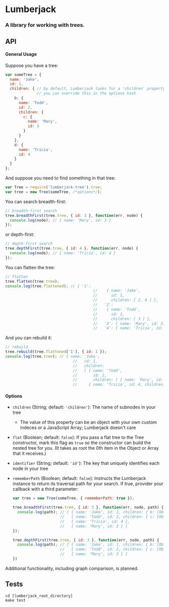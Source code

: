 Lumberjack
===

### A library for working with trees.

API
---

#### General Usage

Suppose you have a tree:
```javascript
var someTree = {
  name: 'Jake',
  id: 1,
  children: { // by default, Lumberjack looks for a 'children' property;
              // you can override this in the options hash
    b: {
      name: 'Todd',
      id: 2,
      children: {
        c: { 
          name: 'Mary',
          id: 3
        }
      }
    },
    d: {
      name: 'Tricia',
      id: 4
    }
  }
};
```

And suppose you need to find something in that tree:
```javascript
var Tree = require('lumberjack-tree').tree;
var tree = new Tree(someTree, /*options*/);
```

You can search breadth-first:
```javascript
// breadth-first search
tree.breadthFirst(tree.tree, { id: 3 }, function(err, node) {
  console.log(node); // { name: 'Mary', id: 3 }
});
```

or depth-first:
```javascript
// depth-first search
tree.depthFirst(tree.tree, { id: 4 }, function(err, node) {
  console.log(node); // { name: 'Tricia', id: 4 }
});
```

You can flatten the tree:
```javascript
// flatten
tree.flatten(tree.tree);
console.log(tree.flattened); // { '1': 
                                       //    { name: 'Jake',
                                       //      id: 1,
                                       //      children: [ 2, 4 ] },
                                       //   '2': 
                                       //    { name: 'Todd',
                                       //      id: 2,
                                       //      children: [ 3 ] },
                                       //   '3': { name: 'Mary', id: 3, children: [] },
                                       //   '4': { name: 'Tricia', id: 4, children: [] } }
```

And you can rebuild it:
```javascript
// rebuild
tree.rebuild(tree.flattened['1'], { id: 1 });
console.log(tree.tree); // { name: 'Jake',
                              //   id: 1,
                              //   children: 
                              //   [ { name: 'Todd',
                              //       id: 2,
                              //       children: [ { name: 'Mary', id: 3, children: [] } ] },
                              //     { name: 'Tricia', id: 4, children: [] } ] }
```

#### Options
- `children` (String; default: `'children'`): The name of subnodes in your tree
    - The value of this property can be an object with your own custom indeces or a JavaScript Array; Lumberjack doesn't care

- `flat` (Boolean; default: `false`): If you pass a flat tree to the Tree constructor, mark this flag as `true` so the constructor can build the nested tree for you. (It takes as root the 0th item in the Object or Array that it receives.)

- `identifier` (String; default: `'id'`): The key that uniquely identifies each node in your tree

- `rememberPath` (Boolean; default: `false`): Instructs the Lumberjack instance to return its traversal path for your search. If true, provider your callback with a third parameter:

    ```javascript
    var tree = new Tree(someTree, { rememberPath: true });

    tree.breadthFirst(tree.tree, { id: 3 }, function(err, node, path) {
      console.log(path); // [ { name: 'Jake', id: 1, children: { b: [Object], d: [Object] } },
                         //   { name: 'Todd', id: 2, children: { c: [Object] } },
                         //   { name: 'Tricia', id: 4 },
                         //   { name: 'Mary', id: 3 } ]
    });

    tree.depthFirst(tree.tree, { id: 3 }, function(err, node, path) {
      console.log(path); // [ { name: 'Jake', id: 1, children: { b: [Object], d: [Object] } },
                         //   { name: 'Todd', id: 2, children: { c: [Object] } },
                         //   { name: 'Mary', id: 3 } ]
    })
    ```


Additional functionality, including graph comparison, is planned.

Tests
---

```
cd [lumberjack_root_directory]
make test
```
